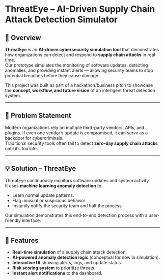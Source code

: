 # ThreatEye – AI-Driven Supply Chain Attack Detection Simulator

## 🚀 Overview
**ThreatEye** is an **AI-driven cybersecurity simulation tool** that demonstrates how organizations can detect and respond to **supply chain attacks** in real time.  
Our prototype simulates the monitoring of software updates, detecting anomalies, and providing instant alerts — allowing security teams to stop potential breaches before they cause damage.

This project was built as part of a hackathon/business pitch to showcase the **concept, workflow, and future vision** of an intelligent threat detection system.

---

## 🎯 Problem Statement
Modern organizations rely on multiple third-party vendors, APIs, and plugins. If even one vendor’s update is compromised, it can serve as a backdoor for cybercriminals.  
Traditional security tools often fail to detect **zero-day supply chain attacks** until it’s too late.

---

## 💡 Solution – ThreatEye
ThreatEye continuously monitors software updates and system activity.  
It uses **machine learning anomaly detection** to:
- Learn normal update patterns.
- Flag unusual or suspicious behavior.
- Instantly notify the security team and halt the process.

Our simulation demonstrates this end-to-end detection process with a user-friendly interface.

---

## 🔑 Features
- **Real-time simulation** of a supply chain attack detection.
- **AI-powered anomaly detection logic** (conceptual for now in simulation).
- **Interactive UI** showing alerts, logs, and update status.
- **Risk scoring system** to prioritize threats.
- **Instant alert notifications** to the dashboard.


